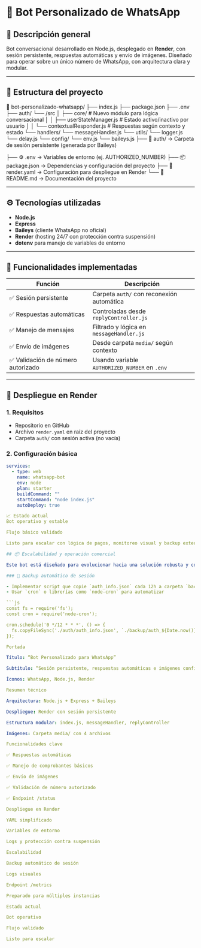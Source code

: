 # 🤖 Bot Personalizado de WhatsApp

## 📌 Descripción general

Bot conversacional desarrollado en Node.js, desplegado en **Render**, con sesión persistente, respuestas automáticas y envío de imágenes. Diseñado para operar sobre un único número de WhatsApp, con arquitectura clara y modular.

---



## 📁 Estructura del proyecto

📁 bot-personalizado-whatsapp/
├── index.js
├── package.json
├── .env
├── auth/
└── /src
│   ├── core/                        # Nuevo módulo para lógica conversacional
│   │   ├── userStateManager.js     # Estado activo/inactivo por usuario
│   │   └── contextualResponder.js  # Respuestas según contexto y estado
     └── handlers/
           └── messageHandler.js
     └── utils/
           └── logger.js
           └── delay.js
     └── config/
          └── env.js
          └── baileys.js
├── 🔐 auth/ → Carpeta de sesión persistente (generada por Baileys)

├── ⚙️ .env → Variables de entorno (ej. AUTHORIZED_NUMBER)
├── 📦 package.json → Dependencias y configuración del proyecto 
├── 🚀 render.yaml → Configuración para despliegue en Render 
└── 📘 README.md → Documentación del proyecto

---

## ⚙️ Tecnologías utilizadas

- **Node.js**  
- **Express**  
- **Baileys** (cliente WhatsApp no oficial)  
- **Render** (hosting 24/7 con protección contra suspensión)  
- **dotenv** para manejo de variables de entorno

---

## 🧠 Funcionalidades implementadas

| Función | Descripción |
|--------|-------------|
| ✅ Sesión persistente | Carpeta `auth/` con reconexión automática |
| ✅ Respuestas automáticas | Controladas desde `replyController.js` |
| ✅ Manejo de mensajes | Filtrado y lógica en `messageHandler.js` |
| ✅ Envío de imágenes | Desde carpeta `media/` según contexto |
| ✅ Validación de número autorizado | Usando variable `AUTHORIZED_NUMBER` en `.env`

---

## 🚀 Despliegue en Render

### 1. Requisitos

- Repositorio en GitHub  
- Archivo `render.yaml` en raíz del proyecto  
- Carpeta `auth/` con sesión activa (no vacía)

### 2. Configuración básica

```yaml
services:
  - type: web
    name: whatsapp-bot
    env: node
    plan: starter
    buildCommand: ""
    startCommand: "node index.js"
    autoDeploy: true

📈 Estado actual
Bot operativo y estable

Flujo básico validado

Listo para escalar con lógica de pagos, monitoreo visual y backup externo

## 📦 Escalabilidad y operación comercial

Este bot está diseñado para evolucionar hacia una solución robusta y comercial. A continuación se detallan los pasos recomendados para escalarlo:

### 🔁 Backup automático de sesión

- Implementar script que copie `auth_info.json` cada 12h a carpeta `backup/`
- Usar `cron` o librerías como `node-cron` para automatizar

```js
const fs = require('fs');
const cron = require('node-cron');

cron.schedule('0 */12 * * *', () => {
  fs.copyFileSync('./auth/auth_info.json', `./backup/auth_${Date.now()}.json`);
});

Portada

Título: “Bot Personalizado para WhatsApp”

Subtítulo: “Sesión persistente, respuestas automáticas e imágenes configuradas”

Íconos: WhatsApp, Node.js, Render

Resumen técnico

Arquitectura: Node.js + Express + Baileys

Despliegue: Render con sesión persistente

Estructura modular: index.js, messageHandler, replyController

Imágenes: Carpeta media/ con 4 archivos

Funcionalidades clave

✅ Respuestas automáticas

✅ Manejo de comprobantes básicos

✅ Envío de imágenes

✅ Validación de número autorizado

✅ Endpoint /status

Despliegue en Render

YAML simplificado

Variables de entorno

Logs y protección contra suspensión

Escalabilidad

Backup automático de sesión

Logs visuales

Endpoint /metrics

Preparado para múltiples instancias

Estado actual

Bot operativo

Flujo validado

Listo para escalar